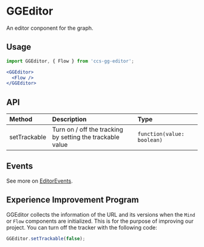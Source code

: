 # GGEditor

An editor conponent for the graph.

## Usage

```jsx
import GGEditor, { Flow } from 'ccs-gg-editor';

<GGEditor>
  <Flow />
</GGEditor>
```

## API

| Method | Description | Type |
| :--- | :--- | :--- |
| setTrackable | Turn on / off the tracking by setting the trackable value | `function(value: boolean)` |

## Events

See more on [EditorEvents](./editorEvents.en-US.md).


## Experience Improvement Program

GGEditor collects the information of the URL and its versions when the `Mind` or `Flow` components are initialized. This is for the purpose of improving our project. You can turn off the tracker with the following code:

```js
GGEditor.setTrackable(false);
```
